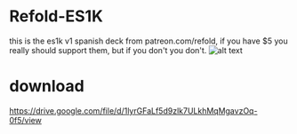 # Refold-ES1K
this is the es1k v1 spanish deck from patreon.com/refold, if you have $5 you really should support them, but if you don't you don't.
![alt text](http://url/to/img.png)

# download 
https://drive.google.com/file/d/1lyrGFaLf5d9zlk7ULkhMqMgavzOq-0f5/view
